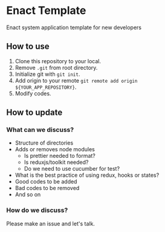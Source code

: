 # Enact Template

Enact system application template for new developers

## How to use

1. Clone this repository to your local.
1. Remove `.git` from root directory.
1. Initialize git with `git init`.
1. Add origin to your remote `git remote add origin ${YOUR_APP_REPOSITORY}`.
1. Modify codes.

## How to update

### What can we discuss?

- Structure of directories
- Adds or removes node modules
  - Is prettier needed to format?
  - Is reduxjs/toolkit needed?
  - Do we need to use cucumber for test?
- What is the best practice of using redux, hooks or states?
- Good codes to be added
- Bad codes to be removed
- And so on

### How do we discuss?

Please make an issue and let's talk.
